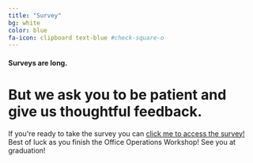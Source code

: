 ```yaml
---
title: "Survey"
bg: white
color: blue
fa-icon: clipboard text-blue #check-square-o
---
```


#### Surveys are long.

# But we ask you to be patient and give us thoughtful feedback.

If you're ready to take the survey you can [click me to access the survey!](https://docs.google.com/forms/d/11kzqoeThBQCDg0L2QmAvKTUm5QUf_QC97AXVmXNxArU/viewform?usp=send_form)  Best of luck as you finish the Office Operations Workshop! See you at graduation!
